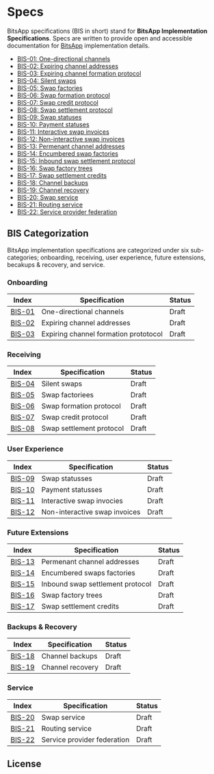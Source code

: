 # Specs

BitsApp specifications (BIS in short) stand for **BitsApp Implementation Specifications**. Specs are written to provide open and accessible documentation for [BitsApp](https://bits.app) implementation details.

- [BIS-01: One-directional channels](01.md)
- [BIS-02: Expiring channel addresses](02.md)
- [BIS-03: Expiring channel formation protocol](01.md)
- [BIS-04: Silent swaps](03.md)
- [BIS-05: Swap factories](04.md)
- [BIS-06: Swap formation protocol](05.md)
- [BIS-07: Swap credit protocol](06.md)
- [BIS-08: Swap settlement protocol](07.md)
- [BIS-09: Swap statuses](08.md)
- [BIS-10: Payment statuses](09.md)
- [BIS-11: Interactive swap invoices](10.md)
- [BIS-12: Non-interactive swap invoices](11.md)
- [BIS-13: Permenant channel addresses](12.md)
- [BIS-14: Encumbered swap factories](13.md)
- [BIS-15: Inbound swap settlement protocol](14.md)
- [BIS-16: Swap factory trees](15.md)
- [BIS-17: Swap settlement credits](16.md)
- [BIS-18: Channel backups](17.md)
- [BIS-19: Channel recovery](18.md)
- [BIS-20: Swap service](19.md)
- [BIS-21: Routing service](20.md)
- [BIS-22:  Service provider federation](21.md)

## BIS Categorization
BitsApp implementation specifications are categorized under six sub-categories; onboarding, receiving, user experience, future extensions, becakups & recovery, and service.

### Onboarding
| Index  | Specification                                      | Status     |
|------- |----------------------------------------------------|------------|
| [BIS-01](01.md)   | One-directional channels                | Draft      |
| [BIS-02](02.md)   | Expiring channel addresses              | Draft      |
| [BIS-03](03.md)   | Expiring channel formation prototocol   | Draft      |

### Receiving
| Index  | Specification                                      | Status     |
|------- |----------------------------------------------------|------------|
| [BIS-04](04.md)   | Silent swaps                            | Draft      |
| [BIS-05](05.md)   | Swap factoriees                         | Draft      |
| [BIS-06](06.md)   | Swap formation protocol                 | Draft      |
| [BIS-07](07.md)   | Swap credit protocol                    | Draft      |
| [BIS-08](08.md)   | Swap settlement protocol                | Draft      |

### User Experience
| Index  | Specification                                      | Status     |
|------- |----------------------------------------------------|------------|
| [BIS-09](09.md)   | Swap statusses                          | Draft      |
| [BIS-10](10.md)   | Payment statusses                       | Draft      |
| [BIS-11](11.md)   | Interactive swap invocies               | Draft      |
| [BIS-12](12.md)   | Non-interactive swap invoices           | Draft      |

### Future Extensions
| Index  | Specification                                      | Status     |
|------- |----------------------------------------------------|------------|
| [BIS-13](13.md)   | Permenant channel addresses             | Draft      |
| [BIS-14](14.md)   | Encumbered swaps factories              | Draft      |
| [BIS-15](15.md)   | Inbound swap settlement protocol        | Draft      |
| [BIS-16](16.md)   | Swap factory trees                      | Draft      |
| [BIS-17](17.md)   | Swap settlement credits                 | Draft      |

### Backups & Recovery
| Index  | Specification                                      | Status     |
|------- |----------------------------------------------------|------------|
| [BIS-18](18.md)   | Channel backups                         | Draft      |
| [BIS-19](19.md)   | Channel recovery                        | Draft      |

### Service
| Index  | Specification                                      | Status     |
|------- |----------------------------------------------------|------------|
| [BIS-20](20.md)   | Swap service                            | Draft      |
| [BIS-21](21.md)   | Routing service                         | Draft      |
| [BIS-22](22.md)   | Service provider federation             | Draft      |

## License
